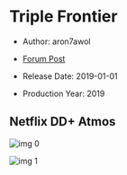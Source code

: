 # Triple Frontier

* Author: aron7awol

* [Forum Post](https://www.avsforum.com/threads/bass-eq-for-filtered-movies.2995212/post-57741752)

* Release Date: 2019-01-01
* Production Year: 2019

## Netflix DD+ Atmos

![img 0](https://i.imgur.com/H0YfuIM.jpg)

![img 1](https://i.imgur.com/66sv2VD.png)

